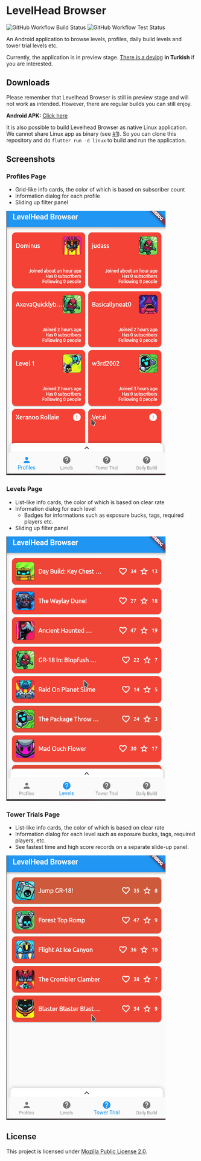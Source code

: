 # LevelHead Browser

![GitHub Workflow Build Status](https://img.shields.io/github/workflow/status/erayerdin/levelheadbrowser/build?style=flat-square&label=build)
![GitHub Workflow Test Status](https://img.shields.io/github/workflow/status/erayerdin/levelheadbrowser/test?style=flat-square&label=tests)

An Android application to browse levels, profiles, daily build levels and tower trial levels etc.

Currently, the application is in preview stage. [There is a devlog](https://www.youtube.com/watch?v=P9ChYHl8gdE&list=PLbJe7nxsM6nXbQnq1gq8DCw878A6FA-zb) **in Turkish** if you are interested.

## Downloads

Please remember that Levelhead Browser is still in preview stage and will not work as intended. However, there are regular builds you can still enjoy.

**Android APK:** [Click here](https://nightly.link/erayerdin/levelheadbrowser/workflows/build/master/android-apk.zip)

It is also possible to build Levelhead Browser as native Linux application. We cannot share Linux app as binary (see [#1](https://github.com/erayerdin/levelheadbrowser/issues/1)). So you can clone this repository and do `flutter run -d linux` to build and run the application.

## Screenshots

### Profiles Page

- Grid-like info cards, the color of which is based on subscriber count
- Information dialog for each profile
- Sliding up filter panel

![](screenshots/profilespage.gif)

### Levels Page

- List-like info cards, the color of which is based on clear rate
- Information dialog for each level
  - Badges for informations such as exposure bucks, tags, required players etc.
- Sliding up filter panel

![](screenshots/levelspage.gif)

### Tower Trials Page

 - List-like info cards, the color of which is based on clear rate
 - Information dialog for each level such as exposure bucks, tags, required players, etc.
 - See fastest time and high score records on a separate slide-up panel.

![](screenshots/towertrialspage.gif)

## License

This project is licensed under [Mozilla Public License 2.0](https://www.mozilla.org/en-US/MPL/2.0/).
